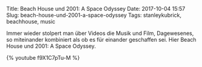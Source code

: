 Title: Beach House und 2001: A Space Odyssey
Date: 2017-10-04 15:57
Slug: beach-house-und-2001-a-space-odyssey
Tags: stanleykubrick, beachhouse, music

Immer wieder stolpert man über Videos die Musik und Film, Dagewesenes, so miteinander kombiniert als ob es für einander geschaffen sei. Hier Beach House und 2001: A Space Odyssey.

{% youtube f9X1C7pTu-M %}
